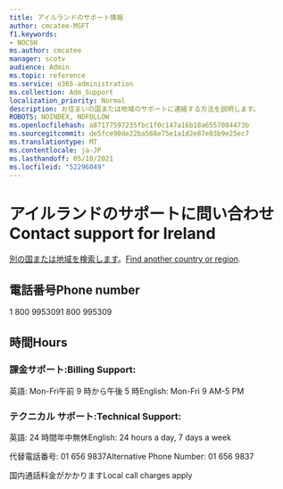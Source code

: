 ```yaml
---
title: アイルランドのサポート情報
author: cmcatee-MSFT
f1.keywords:
- NOCSH
ms.author: cmcatee
manager: scotv
audience: Admin
ms.topic: reference
ms.service: o365-administration
ms.collection: Adm_Support
localization_priority: Normal
description: お住まいの国または地域のサポートに連絡する方法を説明します。
ROBOTS: NOINDEX, NOFOLLOW
ms.openlocfilehash: a87177597235fbc1f0c147a16b18a6557084473b
ms.sourcegitcommit: de5fce90de22ba588e75e1a1d2e87e03b9e25ec7
ms.translationtype: MT
ms.contentlocale: ja-JP
ms.lasthandoff: 05/10/2021
ms.locfileid: "52296049"
---
```

# <a name="contact-support-for-ireland"></a><span data-ttu-id="d19e3-103">アイルランドのサポートに問い合わせ</span><span class="sxs-lookup"><span data-stu-id="d19e3-103">Contact support for Ireland</span></span>

<span data-ttu-id="d19e3-104">[別の国または地域を検索します](../../business-video/get-help-support.md)。</span><span class="sxs-lookup"><span data-stu-id="d19e3-104">[Find another country or region](../../business-video/get-help-support.md).</span></span>

## <a name="phone-number"></a><span data-ttu-id="d19e3-105">電話番号</span><span class="sxs-lookup"><span data-stu-id="d19e3-105">Phone number</span></span>
<span data-ttu-id="d19e3-106">1 800 995309</span><span class="sxs-lookup"><span data-stu-id="d19e3-106">1 800 995309</span></span>

## <a name="hours"></a><span data-ttu-id="d19e3-107">時間</span><span class="sxs-lookup"><span data-stu-id="d19e3-107">Hours</span></span>
### <a name="billing-support"></a><span data-ttu-id="d19e3-108">課金サポート:</span><span class="sxs-lookup"><span data-stu-id="d19e3-108">Billing Support:</span></span>

<span data-ttu-id="d19e3-109">英語: Mon-Fri午前 9 時から午後 5 時</span><span class="sxs-lookup"><span data-stu-id="d19e3-109">English: Mon-Fri 9 AM-5 PM</span></span>

### <a name="technical-support"></a><span data-ttu-id="d19e3-110">テクニカル サポート:</span><span class="sxs-lookup"><span data-stu-id="d19e3-110">Technical Support:</span></span>

<span data-ttu-id="d19e3-111">英語: 24 時間年中無休</span><span class="sxs-lookup"><span data-stu-id="d19e3-111">English: 24 hours a day, 7 days a week</span></span>

<span data-ttu-id="d19e3-112">代替電話番号: 01 656 9837</span><span class="sxs-lookup"><span data-stu-id="d19e3-112">Alternative Phone Number: 01 656 9837</span></span>

<span data-ttu-id="d19e3-113">国内通話料金がかかります</span><span class="sxs-lookup"><span data-stu-id="d19e3-113">Local call charges apply</span></span>
